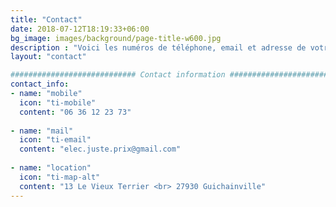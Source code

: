 ```yaml
---
title: "Contact"
date: 2018-07-12T18:19:33+06:00
bg_image: images/background/page-title-w600.jpg
description : "Voici les numéros de téléphone, email et adresse de votre electricien ELJP basé à proximité d'Evreux (27)"
layout: "contact"

############################ Contact information ############################
contact_info:
- name: "mobile"
  icon: "ti-mobile"
  content: "06 36 12 23 73"
  
- name: "mail"
  icon: "ti-email"
  content: "elec.juste.prix@gmail.com"
  
- name: "location"
  icon: "ti-map-alt"
  content: "13 Le Vieux Terrier <br> 27930 Guichainville"
---
```

